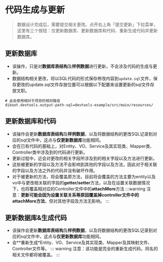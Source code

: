# 代码生成与更新

> 数据设计完成后，需要提交相关更改。点开右上角「提交更新」下拉菜单，这里有三个按钮：仅更新数据库、更新数据库和代码、重新生成代码并更新数据库。

## 更新数据库
* 该操作，只是对**数据库表结构**及**样例数据**进行更新，不会涉及代码的生成与更新。
* 数据结构相关更改，将以SQL代码的形式保存修改内容到`update.sql`文件，保存更改的update.sql文件存放位置可以根据以下配置来设置更新的sql文件存放文职。
```properties
# 此处使用相对于项目的相对路径
diboot.devtools.output-path-sql=devtools-example/src/main/resources/
```

## 更新数据库和代码
* 该操作会更新**数据库表结构**及**样例数据**，以及将数据结构的更改SQL记录到对应的sql文件中，这点与**仅更新数据库**功能相同。
* 会在已有代码的基础上，对Entity、VO、Service及其实现类、Mapper类、Controller类中涉及到的代码进行更新。
* 更新过程中，近会对更改的相关字段所涉及到的相关字段以及方法进行更新。
* 这些被更新的字段以及方法不会影响到其他的字段以及方法，因此对于相关联的字段以及方法之外的代码并没有破坏作用。
* 对于被更新的方法，将会覆盖原方法，目前将会覆盖的方法主要为entity以及vo中与更改相关联的字段的**getter/setter**方法，以及在设置关联数据情况下，也将覆盖相对应的Controller文件中的**attachMore**方法
:::warning
注意：**更新可能会因为设置关联关系等原因覆盖掉controller文件中的attachMore方法**，但对其他字段及方法无影响。
:::

## 更新数据库&生成代码
* 该操作会更新**数据库表结构**及**样例数据**，以及将数据结构的更改SQL记录到对应的sql文件中，这点与**仅更新数据库**功能相同。
* 会**重新生成*Entity、VO、Service及其实现类、Mapper及其映射文件、Controller文件等。
::: warning
注意：该功能是完全的重新生成代码，同名的相关文件都将被覆盖。
:::